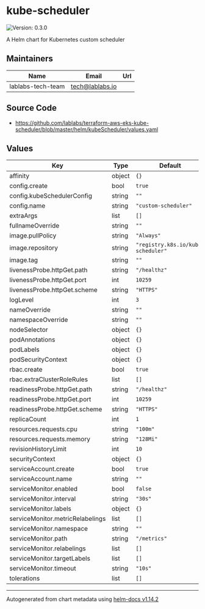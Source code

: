 # kube-scheduler

![Version: 0.3.0](https://img.shields.io/badge/Version-0.3.0-informational?style=flat-square)

A Helm chart for Kubernetes custom scheduler

## Maintainers

| Name | Email | Url |
| ---- | ------ | --- |
| lablabs-tech-team | <tech@lablabs.io> |  |

## Source Code

* <https://github.com/lablabs/terraform-aws-eks-kube-scheduler/blob/master/helm/kubeScheduler/values.yaml>

## Values

| Key | Type | Default | Description |
|-----|------|---------|-------------|
| affinity | object | `{}` |  |
| config.create | bool | `true` |  |
| config.kubeSchedulerConfig | string | `""` |  |
| config.name | string | `"custom-scheduler"` |  |
| extraArgs | list | `[]` |  |
| fullnameOverride | string | `""` |  |
| image.pullPolicy | string | `"Always"` |  |
| image.repository | string | `"registry.k8s.io/kube-scheduler"` |  |
| image.tag | string | `""` |  |
| livenessProbe.httpGet.path | string | `"/healthz"` |  |
| livenessProbe.httpGet.port | int | `10259` |  |
| livenessProbe.httpGet.scheme | string | `"HTTPS"` |  |
| logLevel | int | `3` |  |
| nameOverride | string | `""` |  |
| namespaceOverride | string | `""` |  |
| nodeSelector | object | `{}` |  |
| podAnnotations | object | `{}` |  |
| podLabels | object | `{}` |  |
| podSecurityContext | object | `{}` |  |
| rbac.create | bool | `true` |  |
| rbac.extraClusterRoleRules | list | `[]` |  |
| readinessProbe.httpGet.path | string | `"/healthz"` |  |
| readinessProbe.httpGet.port | int | `10259` |  |
| readinessProbe.httpGet.scheme | string | `"HTTPS"` |  |
| replicaCount | int | `1` |  |
| resources.requests.cpu | string | `"100m"` |  |
| resources.requests.memory | string | `"128Mi"` |  |
| revisionHistoryLimit | int | `10` |  |
| securityContext | object | `{}` |  |
| serviceAccount.create | bool | `true` |  |
| serviceAccount.name | string | `""` |  |
| serviceMonitor.enabled | bool | `false` |  |
| serviceMonitor.interval | string | `"30s"` |  |
| serviceMonitor.labels | object | `{}` |  |
| serviceMonitor.metricRelabelings | list | `[]` |  |
| serviceMonitor.namespace | string | `""` |  |
| serviceMonitor.path | string | `"/metrics"` |  |
| serviceMonitor.relabelings | list | `[]` |  |
| serviceMonitor.targetLabels | list | `[]` |  |
| serviceMonitor.timeout | string | `"10s"` |  |
| tolerations | list | `[]` |  |

----------------------------------------------
Autogenerated from chart metadata using [helm-docs v1.14.2](https://github.com/norwoodj/helm-docs/releases/v1.14.2)
